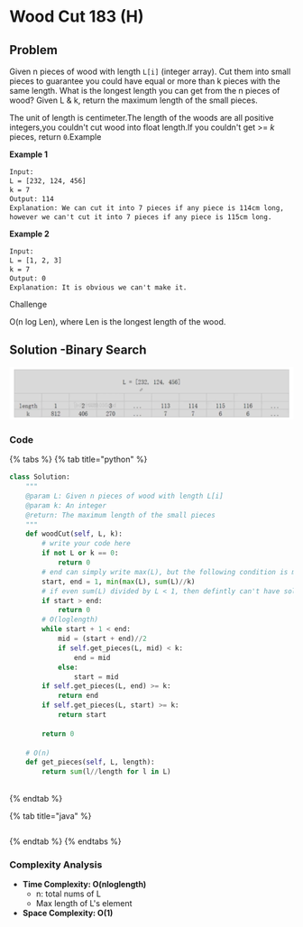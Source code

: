 # Wood Cut 183 (H)

## Problem

Given n pieces of wood with length `L[i]` (integer array). Cut them into small pieces to guarantee you could have equal or more than k pieces with the same length. What is the longest length you can get from the n pieces of wood? Given L & k, return the maximum length of the small pieces.

The unit of length is centimeter.The length of the woods are all positive integers,you couldn't cut wood into float length.If you couldn't get >= _k_ pieces, return `0`.Example

**Example 1**

```
Input:
L = [232, 124, 456]
k = 7
Output: 114
Explanation: We can cut it into 7 pieces if any piece is 114cm long, however we can't cut it into 7 pieces if any piece is 115cm long.
```

**Example 2**

```
Input:
L = [1, 2, 3]
k = 7
Output: 0
Explanation: It is obvious we can't make it.
```

Challenge

O(n log Len), where Len is the longest length of the wood.

## Solution -Binary Search

![](<../../.gitbook/assets/Screen Shot 2021-04-25 at 1.37.15 PM.png>)

### Code

{% tabs %}
{% tab title="python" %}
```python
class Solution:
    """
    @param L: Given n pieces of wood with length L[i]
    @param k: An integer
    @return: The maximum length of the small pieces
    """
    def woodCut(self, L, k):
        # write your code here
        if not L or k == 0:
            return 0
        # end can simply write max(L), but the following condition is more strict
        start, end = 1, min(max(L), sum(L)//k)
        # if even sum(L) divided by L < 1, then defintly can't have solution here
        if start > end:
            return 0
        # O(loglength)
        while start + 1 < end:
            mid = (start + end)//2
            if self.get_pieces(L, mid) < k:
                end = mid
            else:
                start = mid
        if self.get_pieces(L, end) >= k:
            return end
        if self.get_pieces(L, start) >= k:
            return start
        
        return 0
    
    # O(n)
    def get_pieces(self, L, length):
        return sum(l//length for l in L)
            
```
{% endtab %}

{% tab title="java" %}
```
```
{% endtab %}
{% endtabs %}

### Complexity Analysis

* **Time Complexity: O(nloglength)**
  * n: total nums of L
  * Max length of L's element&#x20;
* **Space Complexity: O(1)**
